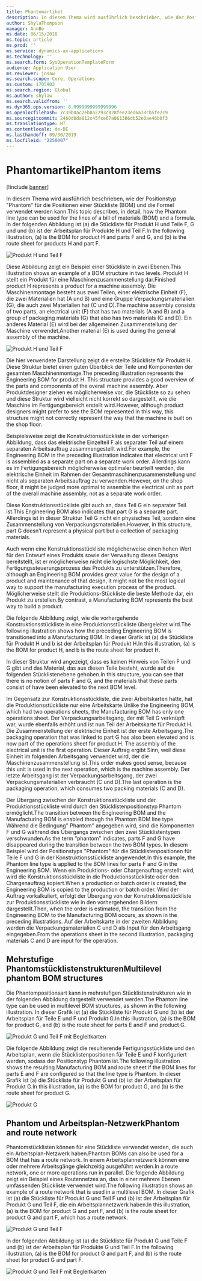 ```yaml
---
title: Phantomartikel
description: In diesem Thema wird ausführlich beschrieben, wie der Positionstyp "Phantom" für die Positionen einer Stückliste (BOM) und die Formel in Dynamics 365 Supply Chain Management verwendet werden kann.
author: ShylaThompson
manager: AnnBe
ms.date: 06/15/2018
ms.topic: article
ms.prod: ''
ms.service: dynamics-ax-applications
ms.technology: ''
ms.search.form: SysOperationTemplateForm
audience: Application User
ms.reviewer: josaw
ms.search.scope: Core, Operations
ms.custom: 1705903
ms.search.region: Global
ms.author: shylaw
ms.search.validfrom: ''
ms.dyn365.ops.version: 8.0999999999999996
ms.openlocfilehash: 7c39b0ac2eb8a2293c828fee23ed6a78cb5fe2c9
ms.sourcegitcommit: 2460d0da812c45fce67a061386db52e0ae46b0f3
ms.translationtype: HT
ms.contentlocale: de-DE
ms.lasthandoff: 09/30/2019
ms.locfileid: "2250007"
---
```

# <a name="phantom-items"></a><span data-ttu-id="63aa0-103">Phantomartikel</span><span class="sxs-lookup"><span data-stu-id="63aa0-103">Phantom items</span></span>

[!include [banner](../includes/banner.md)]

<span data-ttu-id="63aa0-104">In diesem Thema wird  ausführlich beschrieben, wie der Positionstyp "Phantom" für die Positionen einer Stückliste (BOM) und die Formel verwendet werden kann.</span><span class="sxs-lookup"><span data-stu-id="63aa0-104">This topic describes, in detail, how the Phantom line type can be used for the lines of a bill of materials (BOM) and a formula.</span></span> <span data-ttu-id="63aa0-105">In der folgenden Abbildung ist (a) die Stückliste für Produkt H und Teile F, G und und (b) ist der Arbeitsplan für Produkte H und Teil F.</span><span class="sxs-lookup"><span data-stu-id="63aa0-105">In the following illustration, (a) is the BOM for product H and parts F and G, and (b) is the route sheet for products H and part F.</span></span>

![Produkt H und Teil F](media/product-H-part-F.png)


<span data-ttu-id="63aa0-107">Diese Abbildung zeigt ein Beispiel einer Stückliste in zwei Ebenen.</span><span class="sxs-lookup"><span data-stu-id="63aa0-107">This illustration shows an example of a BOM structure in two levels.</span></span> <span data-ttu-id="63aa0-108">Produkt H stellt ein Produkt für eine Maschinenzusammenstellung dar.</span><span class="sxs-lookup"><span data-stu-id="63aa0-108">Finished product H represents a product for a machine assembly.</span></span> <span data-ttu-id="63aa0-109">Die Maschinenmontage besteht aus zwei Teilen, einer elektrische Einheit (F), die zwei Materialien hat (A und B) und eine Gruppe Verpackungsmaterialien (G), die auch zwei Materialien hat (C und D).</span><span class="sxs-lookup"><span data-stu-id="63aa0-109">The machine assembly consists of two parts, an electrical unit (F) that has two materials (A and B) and a group of packaging materials (G) that also has two materials (C and D).</span></span> <span data-ttu-id="63aa0-110">Ein anderes Material (E) wird bei der allgemeinen Zusammenstellung der Maschine verwendet.</span><span class="sxs-lookup"><span data-stu-id="63aa0-110">Another material (E) is used during the general assembly of the machine.</span></span>

![Produkt H und Teil F](media/product-H-part-B.png)

<span data-ttu-id="63aa0-112">Die hier verwendete Darstellung zeigt die erstellte Stückliste für Produkt H. Diese Struktur bietet einen guten Überblick der Teile und Komponenten der gesamten Maschinenmontage.</span><span class="sxs-lookup"><span data-stu-id="63aa0-112">The preceding illustration represents the Engineering BOM for product H. This structure provides a good overview of the parts and components of the overall machine assembly.</span></span> <span data-ttu-id="63aa0-113">Aber Produktdesigner ziehen es möglicherweise vor, die Stückliste so zu sehen und diese Struktur wird vielleicht nicht korrekt so dargestellt, wie die Maschine im Fertigungsbereich erstellt wird.</span><span class="sxs-lookup"><span data-stu-id="63aa0-113">However, although product designers might prefer to see the BOM represented in this way, this structure might not correctly represent the way that the machine is built on the shop floor.</span></span> 

<span data-ttu-id="63aa0-114">Beispielsweise zeigt die Konstruktionsstückliste in der vorherigen Abbildung, dass das elektrische Einzelteil F als separater Teil auf einem separaten Arbeitsauftrag zusammengestellt wird.</span><span class="sxs-lookup"><span data-stu-id="63aa0-114">For example, the Engineering BOM in the preceding illustration indicates that electrical unit F is assembled as a separate part on a separate work order.</span></span> <span data-ttu-id="63aa0-115">Allerdings kann es im Fertigungsbereich möglicherweise optimaler beurteilt werden, die elektrische Einheit im Rahmen der Gesamtmaschinenzusammenstellung und nicht als separaten Arbeitsauftrag zu verwenden.</span><span class="sxs-lookup"><span data-stu-id="63aa0-115">However, on the shop floor, it might be judged more optimal to assemble the electrical unit as part of the overall machine assembly, not as a separate work order.</span></span>

<span data-ttu-id="63aa0-116">Diese Konstruktionsstückliste gibt auch an, dass Teil G ein separater Teil ist.</span><span class="sxs-lookup"><span data-stu-id="63aa0-116">This Engineering BOM also indicates that part G is a separate part.</span></span> <span data-ttu-id="63aa0-117">Allerdings ist in dieser Struktur Teil G nicht ein physisches Teil, sondern eine Zusammenstellung von Verpackungsmaterialien.</span><span class="sxs-lookup"><span data-stu-id="63aa0-117">However, in this structure, part G doesn’t represent a physical part but a collection of packaging materials.</span></span> 

<span data-ttu-id="63aa0-118">Auch wenn eine Konstruktionsstückliste möglicherweise einen hohen Wert für den Entwurf eines Produkts sowie der Verwaltung dieses Designs bereitstellt, ist er möglicherweise nicht die logischste Möglichkeit, den Fertigungssteuerungsprozess des Produkts zu unterstützen.</span><span class="sxs-lookup"><span data-stu-id="63aa0-118">Therefore, although an Engineering BOM provides great value for the design of a product and maintenance of that design, it might not be the most logical way to support the manufacturing execution process of the product.</span></span> <span data-ttu-id="63aa0-119">Möglicherweise stellt die Produktions-Stückliste die beste Methode dar, ein Produkt zu erstellen.</span><span class="sxs-lookup"><span data-stu-id="63aa0-119">By contrast, a Manufacturing BOM represents the best way to build a product.</span></span>

<span data-ttu-id="63aa0-120">Die folgende Abbildung zeigt, wie die vorhergehende Konstruktionsstückliste in eine Produktionsstückliste übergeleitet wird.</span><span class="sxs-lookup"><span data-stu-id="63aa0-120">The following illustration shows how the preceding Engineering BOM is transitioned into a Manufacturing BOM.</span></span> <span data-ttu-id="63aa0-121">In dieser Grafik ist (a) die Stückliste für Produkt H und b ist der Arbeitsplan für Produkt H.</span><span class="sxs-lookup"><span data-stu-id="63aa0-121">In this illustration, (a) is the BOM for product H, and b is the route sheet for product H.</span></span>

<span data-ttu-id="63aa0-122">In dieser Struktur wird angezeigt, dass es keinen Hinweis von Teilen F und G gibt und das Material, das aus diesen Teile besteht, wurde auf die folgenden Stücklistenebene gehoben.</span><span class="sxs-lookup"><span data-stu-id="63aa0-122">In this structure, you can see that there is no notion of parts F and G, and the materials that these parts consist of have been elevated to the next BOM level.</span></span> 

<span data-ttu-id="63aa0-123">Im Gegensatz zur Konstruktionsstückliste, die zwei Arbeitskarten hatte, hat die Produktionsstückliste nur eine Arbeitskarte.</span><span class="sxs-lookup"><span data-stu-id="63aa0-123">Unlike the Engineering BOM, which had two operations sheets, the Manufacturing BOM has only one operations sheet.</span></span> <span data-ttu-id="63aa0-124">Der Verpackungsarbeitsgang, der mit Teil G verknüpft war, wurde ebenfalls erhöht und ist nun Teil der Arbeitskarte für Produkt H. Die Zusammenstellung der elektrische Einheit ist der erste Arbeitsgang.</span><span class="sxs-lookup"><span data-stu-id="63aa0-124">The packaging operation that was linked to part G has also been elevated and is now part of the operations sheet for product H. The assembly of the electrical unit is the first operation.</span></span> <span data-ttu-id="63aa0-125">Dieser Auftrag ergibt Sinn, weil diese Einheit im folgenden Arbeitsgang verwendet wird, der die Maschinenzusammenstellung ist.</span><span class="sxs-lookup"><span data-stu-id="63aa0-125">This order makes good sense, because this unit is used in the next operation, which is the machine assembly.</span></span> <span data-ttu-id="63aa0-126">Der letzte Arbeitsgang ist der Verpackungsarbeitsgang, der zwei Verpackungsmaterialien verbraucht (C und D).</span><span class="sxs-lookup"><span data-stu-id="63aa0-126">The last operation is the packaging operation, which consumes two packing materials (C and D).</span></span>

<span data-ttu-id="63aa0-127">Der Übergang zwischen der Konstruktionsstückliste und der Produktionsstückliste wird durch den Stücklistenpositionstyp Phantom ermöglicht.</span><span class="sxs-lookup"><span data-stu-id="63aa0-127">The transition between the Engineering BOM and the Manufacturing BOM is enabled through the Phantom BOM line type.</span></span> <span data-ttu-id="63aa0-128">Während die Bedingung" Phantom" angegeben wird, sind die Komponenten F und G während des Übergangs zwischen den zwei Stücklistentypen verschwunden.</span><span class="sxs-lookup"><span data-stu-id="63aa0-128">As the term “phantom” indicates, parts F and G have disappeared during the transition between the two BOM types.</span></span> <span data-ttu-id="63aa0-129">In diesem Beispiel wird der Positionstyps "Phantom" für die Stücklistenpositionen für Teile F und G in der Konstruktionsstückliste angewendet.</span><span class="sxs-lookup"><span data-stu-id="63aa0-129">In this example, the Phantom line type is applied to the BOM lines for parts F and G in the Engineering BOM.</span></span> <span data-ttu-id="63aa0-130">Wenn ein Produktions- oder Chargenauftrag erstellt wird, wird die Konstruktionsstückliste in die Produktionsstückliste oder den Chargenauftrag kopiert.</span><span class="sxs-lookup"><span data-stu-id="63aa0-130">When a production or batch order is created, the Engineering BOM is copied to the production or batch order.</span></span> <span data-ttu-id="63aa0-131">Wird der Auftrag vorkalkuliert, erfolgt der Übergang von der Konstruktionsstückliste zur Produktionsstückliste wie in den vorhergehenden Bildern dargestellt.</span><span class="sxs-lookup"><span data-stu-id="63aa0-131">Then, when the order is estimated, the transition from the Engineering BOM to the Manufacturing BOM occurs, as shown in the preceding illustrations.</span></span> <span data-ttu-id="63aa0-132">Auf der Arbeitskarte in der zweiten Abbildung werden die Verpackungsmaterialien C und D als Input für den Arbeitsgang eingegeben.</span><span class="sxs-lookup"><span data-stu-id="63aa0-132">From the operations sheet in the second illustration, packaging materials C and D are input for the operation.</span></span> 

## <a name="multilevel-phantom-bom-structures"></a><span data-ttu-id="63aa0-133">Mehrstufige Phantomstücklistenstrukturen</span><span class="sxs-lookup"><span data-stu-id="63aa0-133">Multilevel phantom BOM structures</span></span>
<span data-ttu-id="63aa0-134">Die Phantompositionsart kann in mehrstufigen Stücklistenstrukturen wie in der folgenden Abbildung dargestellt verwendet werden.</span><span class="sxs-lookup"><span data-stu-id="63aa0-134">The Phantom line type can be used in multilevel BOM structures, as shown in the following illustration.</span></span> <span data-ttu-id="63aa0-135">In dieser Grafik ist (a) die Stückliste für Produkt G und (b) ist der Arbeitsplan für Teile E und F und Produkt G.</span><span class="sxs-lookup"><span data-stu-id="63aa0-135">In this illustration, (a) is the BOM for product G, and (b) is the route sheet for parts E and F and product G.</span></span> 

![Produkt G und Teil F mit Begleitkarten](media/product-G-route-sheet-G.png)


<span data-ttu-id="63aa0-137">Die folgende Abbildung zeigt die resultierende Fertigungsstückliste und den Arbeitsplan, wenn die  Stücklistenpositionen für Teile E und F konfiguriert werden, sodass der Positionstyp Phantom ist.</span><span class="sxs-lookup"><span data-stu-id="63aa0-137">The following illustration shows the resulting Manufacturing BOM and route sheet if the BOM lines for parts E and F are configured so that the line type is Phantom.</span></span> <span data-ttu-id="63aa0-138">In dieser Grafik ist (a) die Stückliste für Produkt G und (b) ist der Arbeitsplan für Produkt G.</span><span class="sxs-lookup"><span data-stu-id="63aa0-138">In this illustration, (a) is the BOM for product G, and (b) is the route sheet for product G.</span></span>

![Produkt G](media/product-G.png)


## <a name="phantom-and-route-network"></a><span data-ttu-id="63aa0-140">Phantom und Arbeitsplan-Netzwerk</span><span class="sxs-lookup"><span data-stu-id="63aa0-140">Phantom and route network</span></span>
<span data-ttu-id="63aa0-141">Phantomstücklisten können für eine Stückliste verwendet werden, die auch ein Arbeitsplan-Netzwerk haben.</span><span class="sxs-lookup"><span data-stu-id="63aa0-141">Phantom BOMs can also be used for a BOM that has a route network.</span></span> <span data-ttu-id="63aa0-142">In einem Arbeitsplannetzwerk können eine oder mehrere Arbeitsgänge gleichzeitig ausgeführt werden.</span><span class="sxs-lookup"><span data-stu-id="63aa0-142">In a route network, one or more operations run in parallel.</span></span> <span data-ttu-id="63aa0-143">Die folgende Abbildung zeigt ein Beispiel eines Routennetzes an, das in einer mehrere Ebenen umfassenden Stückliste verwendet wird.</span><span class="sxs-lookup"><span data-stu-id="63aa0-143">The following illustration shows an example of a route network that is used in a multilevel BOM.</span></span> <span data-ttu-id="63aa0-144">In dieser Grafik ist (a) die Stückliste für Produkt G und Teil F und (b) ist der Arbeitsplan für Produkt G und Teil F, die ein Arbeitsplannetzwerk haben.</span><span class="sxs-lookup"><span data-stu-id="63aa0-144">In this illustration, (a) is the BOM for product G and part F, and (b) is the route sheet for product G and part F, which has a route network.</span></span>

![Produkt G und Teil F](media/product-G-part-F.png)


<span data-ttu-id="63aa0-146">In der folgenden Abbildung ist (a) die Stückliste für Produkt G und Teile F und (b) ist der Arbeitsplan für Produkte G und Teil F.</span><span class="sxs-lookup"><span data-stu-id="63aa0-146">In the following illustration, (a) is the BOM for product G and part F, and (b) is the route sheet for product G and part F.</span></span>

![Produkt G und Teil F mit Begleitkarten](media/product-G-part-F-with-route-sheet.png)
